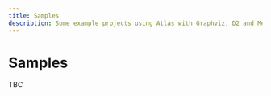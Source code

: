 ```yaml
---
title: Samples
description: Some example projects using Atlas with Graphviz, D2 and Mermaid
---
```


# Samples

TBC
